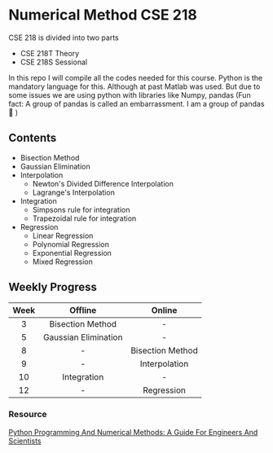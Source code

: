# Numerical Method CSE 218

CSE 218 is divided into two parts
- CSE 218T Theory
- CSE 218S Sessional

In this repo I will compile all the codes needed for this course. Python is the mandatory language for this. Although at past Matlab was used. But due to some issues we are using python with libraries like Numpy, pandas (Fun fact: A group of pandas is called an embarrassment. I am a group of pandas :panda_face: )

## Contents
- Bisection Method
- Gaussian Elimination
- Interpolation
  - Newton's Divided Difference Interpolation
  - Lagrange's Interpolation
- Integration
  - Simpsons rule for integration
  - Trapezoidal rule for integration
- Regression
  - Linear Regression
  - Polynomial Regression
  - Exponential Regression
  - Mixed Regression

## Weekly Progress

| Week |       Offline        |      Online      |
| :--: | :------------------: | :--------------: |
|  3   |   Bisection Method   |        -         |
|  5   | Gaussian Elimination |        -         |
|  8   |          -           | Bisection Method |
|  9   |          -           |  Interpolation   |
|  10  |     Integration      |        -         |
|  12  |          -           |    Regression    |



### Resource

[Python Programming And Numerical Methods: A Guide For Engineers And Scientists](https://pythonnumericalmethods.berkeley.edu/notebooks/Index.html?fbclid=IwAR1AW59b_k1XjGwj89NQ7yn1gX9oYXIwmg1mptGHJo_yf4S4W3tYQRq-FOc)

